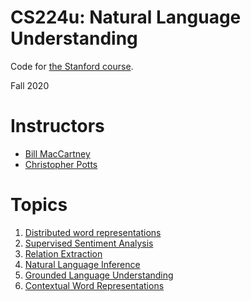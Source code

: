 # CS224u: Natural Language Understanding

Code for [the Stanford course](http://web.stanford.edu/class/cs224u/).

Fall 2020

# Instructors

* [Bill MacCartney](http://nlp.stanford.edu/~wcmac/)
* [Christopher Potts](http://web.stanford.edu/~cgpotts/)

# Topics

1. [Distributed  word representations](https://github.com/jonad/stanford_cs224u_fall_2020/tree/master/distributed_representations)
2. [Supervised Sentiment Analysis](https://github.com/jonad/stanford_cs224u_fall_2020/tree/master/supervised_sentiment_analysis)
3. [Relation Extraction](https://github.com/jonad/stanford_cs224u_fall_2020/tree/master/relation_extraction)
4. [Natural Language Inference](https://github.com/jonad/stanford_cs224u_fall_2020/tree/master/natural_language_inference)
5. [Grounded Language Understanding](https://github.com/jonad/stanford_cs224u_fall_2020/tree/master/grounded_language_understanding)
6. [Contextual Word Representations](https://github.com/jonad/stanford_cs224u_fall_2020/tree/master/contextual_word_representation)